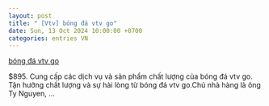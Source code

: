 ```yaml
---
layout: post
title: " [Vtv] bóng đá vtv go"
date: Sun, 13 Oct 2024 10:00:00 +0700
categories: entries VN
---
```

[bóng đá vtv go](https://vasep.com.vn/Xiazai/esxdiivk.shtml)

$895. Cung cấp các dịch vụ và sản phẩm chất lượng của bóng đá vtv go. Tận hưởng chất lượng và sự hài lòng từ bóng đá vtv go.Chủ nhà hàng là ông Ty Nguyen, ...

